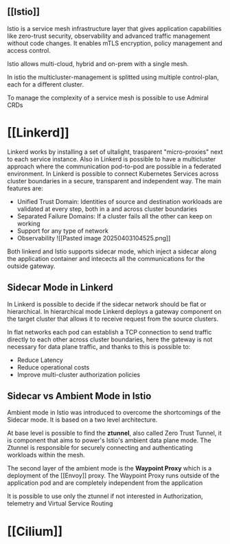 ## [[Istio]]
Istio is a service mesh infrastructure layer that gives application capabilities like zero-trust security, observability and advanced traffic management without code changes. It enables mTLS encryption, policy management and access control.

Istio allows multi-cloud, hybrid and on-prem with a single mesh.

In istio the multicluster-management is splitted using multiple control-plan, each for a different cluster.

To manage the complexity of a service mesh is possible to use Admiral CRDs

# [[Linkerd]]
Linkerd works by installing a set of ultalight, trasparent "micro-proxies" next to each service instance. Also in Linkerd is possible to have a multicluster approach where the communication pod-to-pod are possible in a federated environment. 
In Linkerd is possible to connect Kubernetes Services across cluster boundaries in a secure, transparent and independent way.
The main features are:
- Unified Trust Domain: Identities of source and destination workloads are validated at every step, both in a and across cluster boundaries
- Separated Failure Domains: If a cluster fails all the other can keep on working
- Support for any type of network
- Observability 
![[Pasted image 20250403104525.png]]

Both linkerd and Istio supports sidecar mode, which inject a sidecar along the application container and intecects all the communications for the outside gateway. 

## Sidecar Mode in Linkerd
In Linkerd is possible to decide if the sidecar network should be flat or hierarchical.
In hierarchical mode Linkerd deploys a gateway component on the target cluster that allows it to receive request from the source clusters.

In flat networks each pod can establish a TCP connection to send traffic directly to each other across cluster boundaries, here the gateway is not necessary for data plane traffic, and thanks to this is possible to:
- Reduce Latency
- Reduce operational costs 
- Improve multi-cluster authorization policies

## Sidecar vs Ambient Mode in Istio
Ambient mode in Istio was introduced to overcome the shortcomings of the Sidecar mode. It is based on a two level architecture.

At base level is possible to find the **ztunnel**, also called Zero Trust Tunnel, it is component that aims to power's Istio's ambient data plane mode.
The Ztunnel is responsible for securely connecting and authenticating workloads within the mesh. 

The second layer of the ambient mode is the **Waypoint Proxy** which is a deployment of the [[Envoy]] proxy. The Waypoint Proxy runs outside of the application pod and are completely independent from the application

It is possible to use only the ztunnel if not interested in Authorization, telemetry and Virtual Service Routing

# [[Cilium]]


